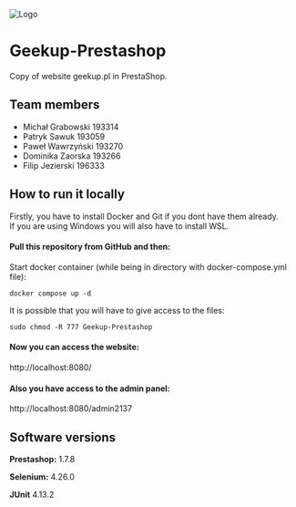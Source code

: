 
![Logo](https://i.ibb.co/PQg4dLN/logo.jpg)


# Geekup-Prestashop

Copy of website geekup.pl in PrestaShop.


## Team members

- Michał Grabowski 193314
- Patryk Sawuk 193059
- Paweł Wawrzyński 193270
- Dominika Zaorska 193266
- Filip Jezierski 196333


## How to run it locally

Firstly, you have to install Docker and Git if you dont have them already.
<br>If you are using Windows you will also have to install WSL.
#### Pull this repository from GitHub and then:

Start docker container (while being in directory with docker-compose.yml file):
```
docker compose up -d
```
It is possible that you will have to give access to the files:
```
sudo chmod -R 777 Geekup-Prestashop
```

#### Now you can access the website:
http://localhost:8080/
#### Also you have access to the admin panel:
http://localhost:8080/admin2137


## Software versions

**Prestashop:** 1.7.8

**Selenium:** 4.26.0

**JUnit**  4.13.2


